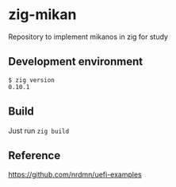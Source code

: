 # zig-mikan

Repository to implement mikanos in zig for study

## Development environment

```
$ zig version
0.10.1
```

## Build

Just run `zig build`

## Reference

https://github.com/nrdmn/uefi-examples


